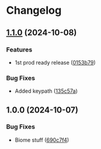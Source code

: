 # Changelog

## [1.1.0](https://github.com/flowcore-io/generic-kafka-forward/compare/v1.0.0...v1.1.0) (2024-10-08)


### Features

* 1st prod ready release ([0153b79](https://github.com/flowcore-io/generic-kafka-forward/commit/0153b794b1424ec14b7c1a4cc1157fa2b37568ad))


### Bug Fixes

* Added keypath ([135c57a](https://github.com/flowcore-io/generic-kafka-forward/commit/135c57a5dac32fe0fb75c7ebf76531b925af7fc6))

## 1.0.0 (2024-10-07)


### Bug Fixes

* Biome stuff ([690c7f4](https://github.com/flowcore-io/generic-kafka-forward/commit/690c7f4a4688c8d035164bb50634631aac7e1b52))
